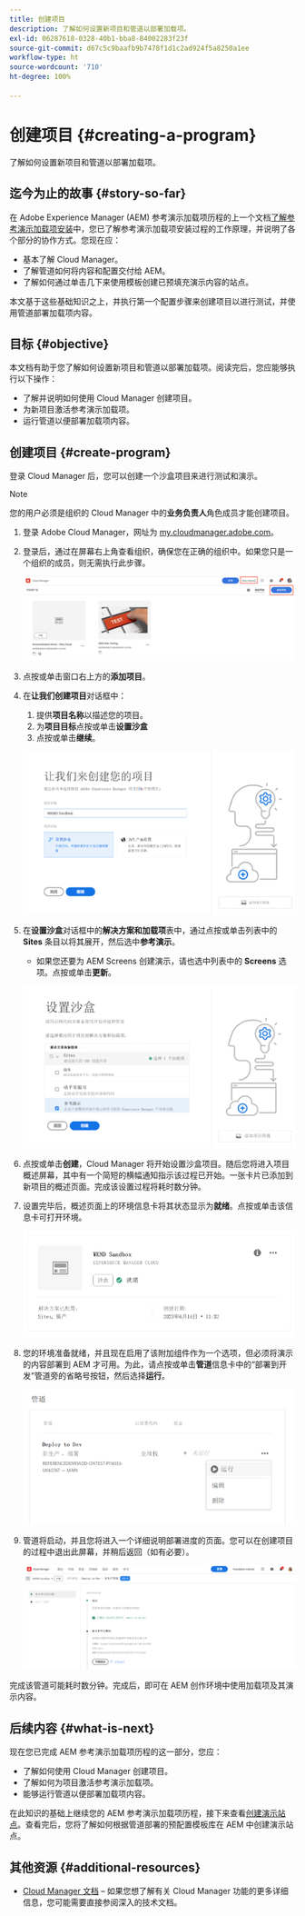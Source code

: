 ```yaml
---
title: 创建项目
description: 了解如何设置新项目和管道以部署加载项。
exl-id: 06287618-0328-40b1-bba8-84002283f23f
source-git-commit: d67c5c9baafb9b7478f1d1c2ad924f5a8250a1ee
workflow-type: ht
source-wordcount: '710'
ht-degree: 100%

---
```



# 创建项目 {#creating-a-program}

了解如何设置新项目和管道以部署加载项。

## 迄今为止的故事 {#story-so-far}

在 Adobe Experience Manager (AEM) 参考演示加载项历程的上一个文档[了解参考演示加载项安装](installation.md)中，您已了解参考演示加载项安装过程的工作原理，并说明了各个部分的协作方式。您现在应：

* 基本了解 Cloud Manager。
* 了解管道如何将内容和配置交付给 AEM。
* 了解如何通过单击几下来使用模板创建已预填充演示内容的站点。

本文基于这些基础知识之上，并执行第一个配置步骤来创建项目以进行测试，并使用管道部署加载项内容。

## 目标 {#objective}

本文档有助于您了解如何设置新项目和管道以部署加载项。阅读完后，您应能够执行以下操作：

* 了解并说明如何使用 Cloud Manager 创建项目。
* 为新项目激活参考演示加载项。
* 运行管道以便部署加载项内容。

## 创建项目 {#create-program}

登录 Cloud Manager 后，您可以创建一个沙盒项目来进行测试和演示。

>[!NOTE]
>
>您的用户必须是组织的 Cloud Manager 中的&#x200B;**业务负责人**&#x200B;角色成员才能创建项目。

1. 登录 Adobe Cloud Manager，网址为 [my.cloudmanager.adobe.com](https://my.cloudmanager.adobe.com/)。

1. 登录后，通过在屏幕右上角查看组织，确保您在正确的组织中。如果您只是一个组织的成员，则无需执行此步骤。

   ![Cloud Manager 概述](assets/cloud-manager.png)

1. 点按或单击窗口右上方的&#x200B;**添加项目**。

1. 在&#x200B;**让我们创建项目**&#x200B;对话框中：

   1. 提供&#x200B;**项目名称**&#x200B;以描述您的项目。
   1. 为&#x200B;**项目目标**&#x200B;点按或单击&#x200B;**设置沙盒**
   1. 点按或单击&#x200B;**继续**。

   ![“创建项目”对话框](assets/create-program.png)

1. 在&#x200B;**设置沙盒**&#x200B;对话框中的&#x200B;**解决方案和加载项**&#x200B;表中，通过点按或单击列表中的 **Sites** 条目以将其展开，然后选中&#x200B;**参考演示**。

   * 如果您还要为 AEM Screens 创建演示，请也选中列表中的 **Screens** 选项。点按或单击&#x200B;**更新**。

   ![在项目设置中选择用于参考演示的附加组件](assets/select-reference-demo-add-on.png)


1. 点按或单击&#x200B;**创建**，Cloud Manager 将开始设置沙盒项目。随后您将进入项目概述屏幕，其中有一个简短的横幅通知指示该过程已开始。一张卡片已添加到新项目的概述页面。完成该设置过程将耗时数分钟。

1. 设置完毕后，概述页面上的环境信息卡将其状态显示为&#x200B;**就绪**。点按或单击该信息卡可打开环境。

   ![项目创建完成](assets/ready.png)

1. 您的环境准备就绪，并且现在启用了该附加组件作为一个选项，但必须将演示的内容部署到 AEM 才可用。为此，请点按或单击&#x200B;**管道**&#x200B;信息卡中的“部署到开发”管道旁的省略号按钮，然后选择&#x200B;**运行**。

   ![启动](assets/run.png)

1. 管道将启动，并且您将进入一个详细说明部署进度的页面。您可以在创建项目的过程中退出此屏幕，并稍后返回（如有必要）。

   ![部署](assets/deployment.png)

完成该管道可能耗时数分钟。完成后，即可在 AEM 创作环境中使用加载项及其演示内容。

## 后续内容 {#what-is-next}

现在您已完成 AEM 参考演示加载项历程的这一部分，您应：

* 了解如何使用 Cloud Manager 创建项目。
* 了解如何为项目激活参考演示加载项。
* 能够运行管道以便部署加载项内容。

在此知识的基础上继续您的 AEM 参考演示加载项历程，接下来查看[创建演示站点](create-site.md)。查看完后，您将了解如何根据管道部署的预配置模板库在 AEM 中创建演示站点。

## 其他资源 {#additional-resources}

* [Cloud Manager 文档](https://experienceleague.adobe.com/docs/experience-manager-cloud-service/content/onboarding/onboarding-concepts/cloud-manager-introduction.html) – 如果您想了解有关 Cloud Manager 功能的更多详细信息，您可能需要直接参阅深入的技术文档。
